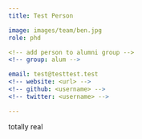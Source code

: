 ```yaml
---
title: Test Person

image: images/team/ben.jpg
role: phd

<!-- add person to alumni group -->
<!-- group: alum -->

email: test@testtest.test
<!-- website: <url> -->
<!-- github: <username> -->
<!-- twitter: <username> -->

---
```


totally real


